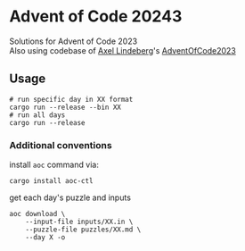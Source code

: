 # Advent of Code 20243

Solutions for Advent of Code 2023<br>
Also using codebase of [Axel Lindeberg](https://github.com/AxlLind)'s [AdventOfCode2023](https://github.com/AxlLind/AdventOfCode2023)

## Usage

```shell
# run specific day in XX format
cargo run --release --bin XX
# run all days
cargo run --release
```

### Additional conventions
install `aoc` command via:
```shell
cargo install aoc-ctl
```
get each day's puzzle and inputs
```shell
aoc download \
    --input-file inputs/XX.in \
    --puzzle-file puzzles/XX.md \
    --day X -o
```
